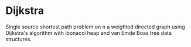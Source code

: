 # Dijkstra
Single source shortest path problem on n a weighted directed graph using Dijkstra's algorithm with ibonacci heap and van Emde Boas tree data structures.
